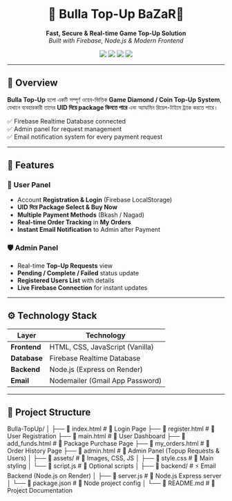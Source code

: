 <h1 align="center">💎 Bulla Top-Up BaZaR💎</h1>

<p align="center">
  <b>Fast, Secure & Real-time Game Top-Up Solution</b> <br>
  <i>Built with Firebase, Node.js & Modern Frontend</i>
</p>

<p align="center">
  <img src="https://img.shields.io/badge/Frontend-HTML%2FCSS%2FJS-blue?style=for-the-badge" />
  <img src="https://img.shields.io/badge/Backend-Node.js-green?style=for-the-badge" />
  <img src="https://img.shields.io/badge/Database-Firebase-orange?style=for-the-badge" />
  <img src="https://img.shields.io/badge/Status-Active-success?style=for-the-badge" />
</p>

---

## 🌟 Overview

**Bulla Top-Up** হলো একটি সম্পূর্ণ ওয়েব-ভিত্তিক **Game Diamond / Coin Top-Up System**,  
যেখানে ব্যবহারকারী তাদের **UID দিয়ে package কিনতে পারে** এবং অ্যাডমিন রিয়েল-টাইমে ট্র্যাক করতে পারে।  

✅ Firebase Realtime Database connected  
✅ Admin panel for request management  
✅ Email notification system for every payment request  

---

## 🚀 Features

### 👤 **User Panel**
- Account **Registration & Login** (Firebase LocalStorage)
- **UID দিয়ে Package Select & Buy Now**
- **Multiple Payment Methods** (Bkash / Nagad)
- **Real-time Order Tracking** in **My Orders**
- **Instant Email Notification** to Admin after Payment

### 🛡 **Admin Panel**
- Real-time **Top-Up Requests** view
- **Pending / Complete / Failed** status update
- **Registered Users List** with details
- **Live Firebase Connection** for instant updates

---

## ⚙️ Technology Stack

| Layer          | Technology                  |
|----------------|----------------------------|
| **Frontend**   | HTML, CSS, JavaScript (Vanilla) |
| **Database**   | Firebase Realtime Database |
| **Backend**    | Node.js (Express on Render) |
| **Email**      | Nodemailer (Gmail App Password) |

---

## 📂 Project Structure
Bulla-TopUp/ │ ├── 📄 index.html           # 🔹 Login Page ├── 📄 register.html        # 🔹 User Registration ├── 📄 main.html            # 🔹 User Dashboard ├── 📄 add_funds.html       # 🔹 Package Purchase Page ├── 📄 my_orders.html       # 🔹 Order History Page ├── 📄 admin.html           # 🔹 Admin Panel (Topup Requests & Users) │ ├── 📂 assets/              # 🎨 Images, CSS, JS │   ├── 📄 style.css        # 🔹 Main styling │   └── 📄 script.js        # 🔹 Optional scripts │ ├── 📂 backend/             # ⚡ Email Backend (Node.js on Render) │   ├── 📄 server.js        # 🔹 Node.js Express server │   └── 📄 package.json     # 🔹 Node project config │ └── 📄 README.md            # 📘 Project Documentation
